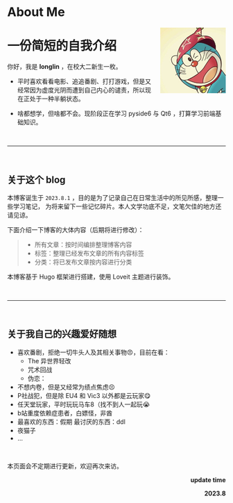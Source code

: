 # About Me


<!--more-->
<a href="https://longlin10086.github.io/">
<img src="longlin.jpg" alt="About Me" height="30%" width="30%" align="right" style="margin-left: 10px"/>
</a>

# 一份简短的自我介绍

你好，我是 **longlin** ，在校大二新生一枚。

- 平时喜欢看看电影、追追番剧、打打游戏，但是又经常因为虚度光阴而遭到自己内心的谴责，所以现在正处于一种半躺状态。

- 啥都想学，但啥都不会。现阶段正在学习 pyside6 与 Qt6 ，打算学习前端基础知识。

<br>

******

<br>

## 关于这个 blog

本博客诞生于 `2023.8.1` ，目的是为了记录自己在日常生活中的所见所感，整理一些学习笔记，
为将来留下一些记忆碎片。本人文学功底不足，文笔欠佳的地方还请见谅。

下面介绍一下博客的大体内容（后期将进行修改）：
> - 所有文章：按时间编排整理博客内容
> - 标签：整理已经发布文章的所有内容标签
> - 分类：将已发布文章按内容进行分类

本博客基于 Hugo 框架进行搭建，使用 Loveit 主题进行装饰。

<br>

******

<br>

## 关于我自己的兴趣爱好随想

- 喜欢番剧，拒绝一切牛头人及其相关事物😠，目前在看：
  - The 异世界轻改
  - 咒术回战
  - 伪恋：
- 不想内卷，但是又经常为绩点焦虑😣
- P社战犯，但是除 EU4 和 Vic3 以外都是云玩家😋
- 任天堂玩家，平时玩玩马车8（找不到人一起玩😭
- b站重度依赖症患者，白嫖怪，非酋
- 最喜欢的东西：假期 最讨厌的东西：ddl
- 夜猫子
- $\ldots$

<br>

本页面会不定期进行更新，欢迎再次来访。

<p align="right"><strong>update time</strong></p>
<p align="right"><strong>2023.8</strong></p>
